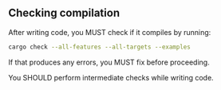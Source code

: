 ## Checking compilation

After writing code, you MUST check if it compiles by running:

```bash
cargo check --all-features --all-targets --examples
```

If that produces any errors, you MUST fix before proceeding.

You SHOULD perform intermediate checks while writing code.